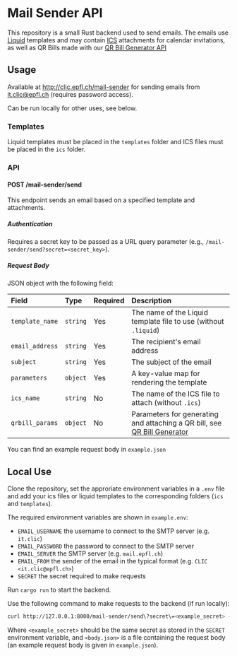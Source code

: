 # Mail Sender API

This repository is a small Rust backend used to send emails. The emails use [Liquid](https://shopify.github.io/liquid/) templates and may contain [ICS](https://icalendar.org/) attachments for calendar invitations, as well as QR Bills made with our [QR Bill Generator API](https://github.com/clicepfl/qrbill-generator/)

## Usage

Available at http://clic.epfl.ch/mail-sender for sending emails from it.clic@epfl.ch (requires password access).

Can be run locally for other uses, see below.

### Templates

Liquid templates must be placed in the `templates` folder and ICS files must be placed in the `ics` folder.

### API

#### POST /mail-sender/send

This endpoint sends an email based on a specified template and attachments.

##### Authentication 

Requires a secret key to be passed as a URL query parameter (e.g., `/mail-sender/send?secret=<secret_key>`).

##### Request Body

JSON object with the following field:

| Field | Type | Required | Description |
| :--- | :--- | :--- | :--- |
| `template_name` | `string` | Yes | The name of the Liquid template file to use (without `.liquid`) |
| `email_address` | `string` | Yes | The recipient's email address |
| `subject` | `string` | Yes | The subject of the email |
| `parameters` | `object` | Yes | A key-value map for rendering the template |
| `ics_name` | `string` | No | The name of the ICS file to attach (without `.ics`) |
| `qrbill_params` | `object` | No | Parameters for generating and attaching a QR bill, see [QR Bill Generator](https://github.com/clicepfl/qrbill-generator/) |

You can find an example request body in `example.json`

## Local Use

Clone the repository, set the approriate environment variables in a `.env` file and add your ics files or liquid templates to the corresponding folders (`ics` and `templates`).

The required environment variables are shown in `example.env`:

- `EMAIL_USERNAME` the username to connect to the SMTP server (e.g. `it.clic`)
- `EMAIL_PASSWORD` the password to connect to the SMTP server
- `EMAIL_SERVER` the SMTP server (e.g. `mail.epfl.ch`)
- `EMAIL_FROM` the sender of the email in the typical format (e.g. `CLIC <it.clic@epfl.ch>`)
- `SECRET` the secret required to make requests

Run `cargo run` to start the backend.

Use the following command to make requests to the backend (if run locally):

```bash
curl http://127.0.0.1:8000/mail-sender/send\?secret\=<example_secret> -X POST -H 'Content-Type: application/json' -d '@<body.json>'
```

Where `<example_secret>` should be the same secret as stored in the `SECRET` environment variable, and `<body.json>` is a file containing the request body (an example request body is given in `example.json`).
